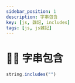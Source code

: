 ```yaml
---
sidebar_position: 1
description: 字串包含
key: [js, 雜記, includes]
tags: [js, js雜記]
---
```


# 👩‍💻 字串包含

```javascript
string.includes("")
```
